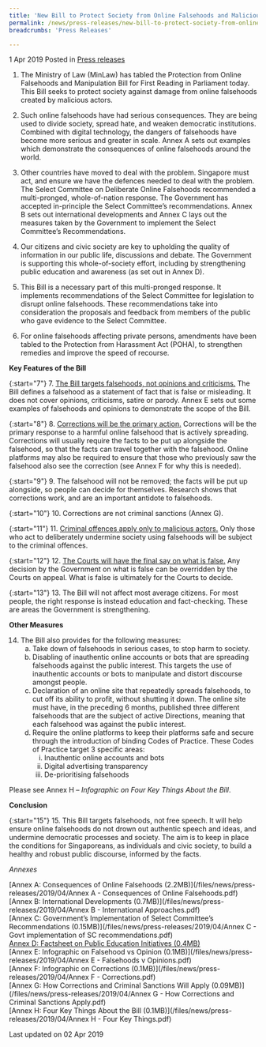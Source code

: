```yaml
---
title: 'New Bill to Protect Society from Online Falsehoods and Malicious Actors'
permalink: /news/press-releases/new-bill-to-protect-society-from-online-falsehoods-and-malicious-actors/
breadcrumbs: 'Press Releases'

---
```



1 Apr 2019 Posted in [Press releases](/news/press-releases)

1. The Ministry of Law (MinLaw) has tabled the Protection from Online Falsehoods and Manipulation Bill for First Reading in Parliament today. This Bill seeks to protect society against damage from online falsehoods created by malicious actors.

2. Such online falsehoods have had serious consequences. They are being used to divide society, spread hate, and weaken democratic institutions. Combined with digital technology, the dangers of falsehoods have become more serious and greater in scale. Annex A sets out examples which demonstrate the consequences of online falsehoods around the world.

3. Other countries have moved to deal with the problem. Singapore must act, and ensure we have the defences needed to deal with the problem. The Select Committee on Deliberate Online Falsehoods recommended a multi-pronged, whole-of-nation response. The Government has accepted in-principle the Select Committee’s recommendations. Annex B sets out international developments and Annex C lays out the measures taken by the Government to implement the Select Committee’s Recommendations.

4. Our citizens and civic society are key to upholding the quality of information in our public life, discussions and debate. The Government is supporting this whole-of-society effort, including by strengthening public education and awareness (as set out in Annex D).

5. This Bill is a necessary part of this multi-pronged response. It implements recommendations of the Select Committee for legislation to disrupt online falsehoods. These recommendations take into consideration the proposals and feedback from members of the public who gave evidence to the Select Committee.

6. For online falsehoods affecting private persons, amendments have been tabled to the Protection from Harassment Act (POHA), to strengthen remedies and improve the speed of recourse.

**Key Features of the Bill**

{:start="7"}
7. <u>The Bill targets falsehoods, not opinions and criticisms.</u> The Bill defines a falsehood as a statement of fact that is false or misleading. It does not cover opinions, criticisms, satire or parody. Annex E sets out some examples of falsehoods and opinions to demonstrate the scope of the Bill.

{:start="8"}
8. <u>Corrections will be the primary action.</u> Corrections will be the primary response to a harmful online falsehood that is actively spreading. Corrections will usually require the facts to be put up alongside the falsehood, so that the facts can travel together with the falsehood. Online platforms may also be required to ensure that those who previously saw the falsehood also see the correction (see Annex F for why this is needed).

{:start="9"}
9. The falsehood will not be removed; the facts will be put up alongside, so people can decide for themselves. Research shows that corrections work, and are an important antidote to falsehoods.

{:start="10"}
10. Corrections are not criminal sanctions (Annex G).

{:start="11"}
11. <u>Criminal offences apply only to malicious actors.</u> Only those who act to deliberately undermine society using falsehoods will be subject to the criminal offences.

{:start="12"}
12. <u>The Courts will have the final say on what is false.</u> Any decision by the Government on what is false can be overridden by the Courts on appeal. What is false is ultimately for the Courts to decide.

{:start="13"}
13. The Bill will not affect most average citizens. For most people, the right response is instead education and fact-checking. These are areas the Government is strengthening.


**Other Measures**

<ol start="14">
<li>The Bill also provides for the following measures:

<ol style="list-style-type: lower-alpha">
<li>Take down of falsehoods in serious cases, to stop harm to society.</li>
<li>Disabling of inauthentic online accounts or bots that are spreading falsehoods against the public interest. This targets the use of inauthentic accounts or bots to manipulate and distort discourse amongst people.</li>
<li>Declaration of an online site that repeatedly spreads falsehoods, to cut off its ability to profit, without shutting it down. The online site must have, in the preceding 6 months, published three different falsehoods that are the subject of active Directions, meaning that each falsehood was against the public interest.</li>
<li>  Require the online platforms to keep their platforms safe and secure through the introduction of binding Codes of Practice. These Codes of Practice target 3 specific areas:
<ol style="list-style-type: lower-roman">
<li>Inauthentic online accounts and bots</li>
<li>Digital advertising transparency</li>
<li>De-prioritising falsehoods</li>
</ol>

</li>
</ol>

</li>
</ol>

Please see Annex H – *Infographic on Four Key Things About the Bill*.

**Conclusion**

{:start="15"}
15. This Bill targets falsehoods, not free speech. It will help ensure online falsehoods do not drown out authentic speech and ideas, and undermine democratic processes and society. The aim is to keep in place the conditions for Singaporeans, as individuals and civic society, to build a healthy and robust public discourse, informed by the facts.


*Annexes*  

[Annex A: Consequences of Online Falsehoods (2.2MB)](/files/news/press-releases/2019/04/Annex A - Consequences of Online Falsehoods.pdf)  
[Annex B: International Developments (0.7MB)](/files/news/press-releases/2019/04/Annex B - International Approaches.pdf)  
[Annex C: Government’s Implementation of Select Committee’s Recommendations (0.15MB)](/files/news/press-releases/2019/04/Annex C - Govt implementation of SC recommendations.pdf)  
[Annex D: Factsheet on Public Education Initiatives (0.4MB)](/files/news/press-releases/2019/04/AnnexD-MediaFactsheet-PublicEducationEffortsUpdated.pdf)  
[Annex E: Infographic on Falsehood vs Opinion (0.1MB)](/files/news/press-releases/2019/04/Annex E - Falsehoods v Opinions.pdf)  
[Annex F: Infographic on Corrections (0.1MB)](/files/news/press-releases/2019/04/Annex F - Corrections.pdf)  
[Annex G: How Corrections and Criminal Sanctions Will Apply (0.09MB)](/files/news/press-releases/2019/04/Annex G - How Corrections and Criminal Sanctions Apply.pdf)  
[Annex H: Four Key Things About the Bill (0.1MB)](/files/news/press-releases/2019/04/Annex H - Four Key Things.pdf)  

<p class="right-side-updated">Last updated on 02 Apr 2019</p>



